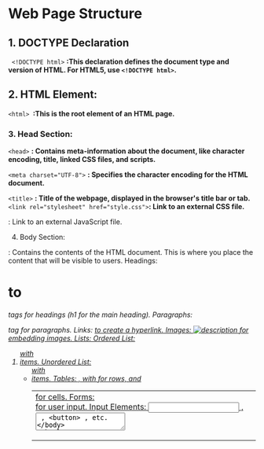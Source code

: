 # Web Page Structure
## 1. DOCTYPE Declaration
``` <!DOCTYPE html>``` **:This declaration defines the document type and version of HTML. For HTML5, use ```<!DOCTYPE html>```.**
## 2. HTML Element:
```<html> ```**:This is the root element of an HTML page.**
### 3. Head Section:
```<head>``` **: Contains meta-information about the document, like character encoding, title, linked CSS files, and scripts.** 

```<meta charset="UTF-8">``` **: Specifies the character encoding for the HTML document.**

```<title>``` **: Title of the webpage, displayed in the browser's title bar or tab.**
```<link rel="stylesheet" href="style.css">```**: Link to an external CSS file.**
<script src="script.js"></script> : Link to an external JavaScript file.
4. Body Section:
<body> : Contains the contents of the HTML document. This is where you place the content that will be visible to users. Headings: <h1> to <h6> tags for headings (h1 for the main heading).
Paragraphs: <p> tag for paragraphs.
Links: <a href="url"> to create a hyperlink.
Images: <img src="image.jpg" alt="description"> for embedding images.
Lists:
Ordered List: <ol> with <li> items.
Unordered List: <ul> with <li> items.
Tables: <table> , with <tr> for rows, and <td> for cells.
Forms: <form> for user input.
Input Elements: <input> , <textarea> , <button> , etc.


